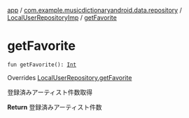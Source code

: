 [app](../../index.md) / [com.example.musicdictionaryandroid.data.repository](../index.md) / [LocalUserRepositoryImp](index.md) / [getFavorite](./get-favorite.md)

# getFavorite

`fun getFavorite(): `[`Int`](https://kotlinlang.org/api/latest/jvm/stdlib/kotlin/-int/index.html)

Overrides [LocalUserRepository.getFavorite](../-local-user-repository/get-favorite.md)

登録済みアーティスト件数取得

**Return**
登録済みアーティスト件数

